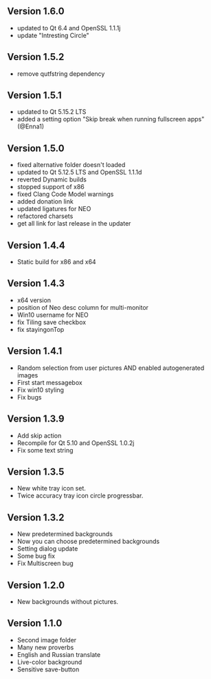 ## Version 1.6.0
 * updated to Qt 6.4 and OpenSSL 1.1.1j
 * update "Intresting Circle"

## Version 1.5.2
 * remove qutfstring dependency

## Version 1.5.1
 * updated to Qt 5.15.2 LTS
 * added a setting option "Skip break when running fullscreen apps" (@Enna1)

## Version 1.5.0
 * fixed alternative folder doesn't loaded
 * updated to Qt 5.12.5 LTS and OpenSSL 1.1.1d
 * reverted Dynamic builds
 * stopped support of x86
 * fixed Clang Code Model warnings
 * added donation link
 * updated ligatures for NEO
 * refactored charsets
 * get all link for last release in the updater

## Version 1.4.4
 * Static build for x86 and x64

## Version 1.4.3
 * x64 version
 * position of Neo desc column for multi-monitor
 * Win10 username for NEO
 * fix Tiling save checkbox
 * fix stayingonTop

## Version 1.4.1
 * Random selection from user pictures AND enabled autogenerated images
 * First start messagebox
 * Fix win10 styling
 * Fix bugs

## Version 1.3.9
 * Add skip action
 * Recompile for Qt 5.10 and OpenSSL 1.0.2j
 * Fix some text string

## Version 1.3.5
 * New white tray icon set.
 * Twice accuracy tray icon circle progressbar.

## Version 1.3.2
 * New predetermined backgrounds
 * Now you can choose predetermined backgrounds
 * Setting dialog update
 * Some bug fix
 * Fix Multiscreen bug

## Version 1.2.0
 * New backgrounds without pictures.

## Version 1.1.0
 * Second image folder
 * Many new proverbs
 * English and Russian translate
 * Live-color background
 * Sensitive save-button
